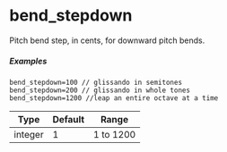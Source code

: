 ---
---
# bend_stepdown

Pitch bend step, in cents, for downward pitch bends.

##### Examples

```
bend_stepdown=100 // glissando in semitones
bend_stepdown=200 // glissando in whole tones
bend_stepdown=1200 //leap an entire octave at a time
```

| Type    | Default | Range     |
| ---     | ---     | ---       |
| integer | 1       | 1 to 1200 |
